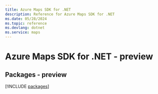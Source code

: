 ```yaml
---
title: Azure Maps SDK for .NET
description: Reference for Azure Maps SDK for .NET
ms.date: 05/28/2024
ms.topic: reference
ms.devlang: dotnet
ms.service: maps
---
```

# Azure Maps SDK for .NET - preview
## Packages - preview
[!INCLUDE [packages](maps-index.md)]